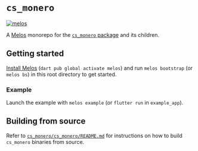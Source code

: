 # `cs_monero`
[![melos](https://img.shields.io/badge/maintained%20with-melos-f700ff.svg?style=flat-square)](https://github.com/invertase/melos)

A [Melos](https://github.com/invertase/melos) monorepo for the
[`cs_monero` package](https://pub.dev/packages/cs_monero) and its children.

## Getting started
[Install Melos](https://melos.invertase.dev/~melos-latest/getting-started) (`dart pub global activate melos`) and 
run `melos bootstrap` (or `melos bs`) in this root directory to get started.

### Example
Launch the example with `melos example` (or `flutter run` in `example_app`).

## Building from source
Refer to [`cs_monero/cs_monero/README.md`](https://github.com/cypherstack/cs_monero/tree/main/cs_monero/README.md) for instructions on how to build `cs_monero` binaries from source.
